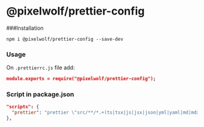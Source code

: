 # @pixelwolf/prettier-config

###Installation

`npm i @pixelwolf/prettier-config --save-dev`

### Usage

On `.prettierrc.js` file add:

```json
module.exports = require("@pixelwolf/prettier-config");
```

### Script in package.json

```json
"scripts": {
  "prettier": "prettier \"src/**/*.+(ts|tsx|js|jsx|json|yml|yaml|md|mdx)\" --write"
},
```
